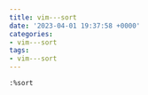 ```yaml
---
title: vim---sort
date: '2023-04-01 19:37:58 +0000'
categories:
- vim---sort
tags:
- vim---sort
---
```



    :%sort